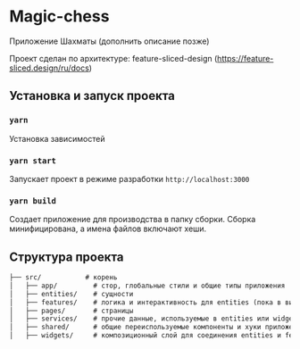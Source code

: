 # Magic-chess

Приложение Шахматы (дополнить описание позже)

Проект сделан по архитектуре: feature-sliced-design (https://feature-sliced.design/ru/docs)

## Установка и запуск проекта
### `yarn`

Установка зависимостей

### `yarn start`

Запускает проект в режиме разработки `http://localhost:3000`

### `yarn build`

Создает приложение для производства в папку сборки.
Сборка минифицирована, а имена файлов включают хеши.

## Структура проекта

```markdown
├── src/           # корень
│   ├── app/         # стор, глобальные стили и общие типы приложения
│   ├── entities/    # сущности
│   ├── features/    # логика и интерактивность для entities (пока в виде хуков)
│   ├── pages/       # страницы
│   ├── services/    # прочие данные, используемые в entities или widgets
│   ├── shared/      # общие переиспользуемые компоненты и хуки приложения
│   ├── widgets/     # композиционный слой для соединения entities и features в самостоятельные блоки
```